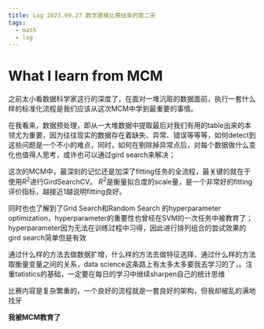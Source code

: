 ```yaml
---
title: Log 2023.09.27 数学建模比赛结束的第二天
tags:
  - math
  - log
---
```


# What I learn from MCM

之前太小看数据科学家这行的深度了，在面对一堆沆赃的数据面前，执行一套什么样的标准化流程是我们应该从这次MCM中学到最重要的事情。

在我看来，数据预处理，即从一大堆数据中提取最后对我们有用的table出来的本领尤为重要，因为往往现实的数据存在着缺失、异常、错误等等等，如何detect到这些问题是一个不小的难点，同时，如何在剔除掉异常点后，对每个数据做什么变化也值得人思考，或许也可以通过gird search来解决；

这次的MCM中，最深刻的记忆还是加深了fitting任务的全流程，最关键的就在于使用$R^2$进行GirdSearchCV。 $R^2$是衡量拟合度的scale量，是一个非常好的fitting评价指标，越接近1越说明fitting良好。

同时也也了解到了Grid Search和Random Search 的hyperparameter optimization，hyperparameter的重要性也曾经在SVM的一次任务中被教育了；hyperparameter因为无法在训练过程中习得，因此进行排列组合的尝试效果的gird search简单但是有效

通过什么样的方法去做数据扩增，什么样的方法去做特征选择，通过什么样的方法取衡量变量之间的关系，data science这条路上有太多太多要我去学习的了，。注重tatistics的基础，一定要在每日的学习中继续sharpen自己的统计思维

比赛内容是复杂繁重的，一个良好的流程就是一套良好的架构，但我却被乱的满地找牙

**我被MCM教育了**
